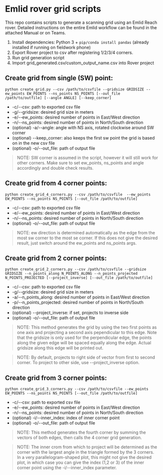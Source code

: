 # Emlid rover grid scripts

This repo contains scripts to generate a scanning grid using an Emlid Reach rover.
Detailed instructions on the entire Emlid workflow can be found in the attached Manual or on Teams.

1. Install dependencies: Python 3 + ``` pip/conda install pandas ``` (already installed if running on fieldwork phone)
2. Export Rover project to csv after registering 1/2/3/4 corners.
3. Run grid generation script
4. Import grid_generated.csv/custom_output_name.csv into Rover project

## Create grid from single (SW) point:

```
python create_grid.py --csv /path/to/csvfile --gridsize GRIDSIZE --ew_points EW_POINTS --ns_points NS_POINTS [--out_file /path/to/outfile] [--angle ANGLE] [--keep_corner] 
```

- -c/--csv: path to exported csv file
- -g/--gridsize: desired grid size in meters
- -e/--ew_points: desired number of points in East/West direction
- -n/--ns_points: desired number of points in North/South direction
- (optional) -a/--angle: angle with NS axis, rotated clockwise around SW corner 
- (optional) --keep_corner: also keeps the first sw point the grid is based on in the new csv file
- (optional) -o/--out_file: path of output file

> NOTE: SW corner is assumed in the script, however it will still work for other corners. Make sure to set ew_points, ns_points and angle accordingly and double check results.


## Create grid from 4 corner points:

```
python create_grid_4_corners.py --csv /path/to/csvfile  --ew_points EW_POINTS --ns_points NS_POINTS [--out_file /path/to/outfile]
```

- -c/--csv: path to exported csv file
- -e/--ew_points: desired number of points in East/West direction
- -n/--ns_points: desired number of points in North/South direction
- (optional) -o/--out_file: path of output file

> NOTE: ew direction is determined automatically as the edge from the most sw corner to the most se corner. If this does not give the desired result, just switch around the ew_points and ns_points args.


## Create grid from 2 corner points:

```
python create_grid_2_corners.py --csv /path/to/csvfile --gridsize GRIDSIZE --n_points_along N_POINTS_ALONG --n_points_projected N_POINTS_PROJECTED [--project_inverse] [--out_file /path/to/outfile]
```

- -c/--csv: path to exported csv file
- -g/--gridsize: desired grid size in meters
- -a/--n_points_along: desired number of points in East/West direction
- -p/--n_points_projected: desired number of points in North/South direction
- (optional) --project_inverse: if set, projects to inverse side 
- (optional) -o/--out_file: path of output file

> NOTE: This method generates the grid by using the two first points as one axis and projecting a second axis pependicular to this edge. Note that the gridsize is only used for the perpendicular edge, the points along the given edge will be spaced equally along the edge. Actual gridsize along this edge will be printed out.

> NOTE: By default, projects to right side of vector from first to second corner. To project to other side, use --project_inverse option.


## Create grid from 3 corner points:

```
python create_grid_3_corners.py --csv /path/to/csvfile --ew_points EW_POINTS --ns_points NS_POINTS [--out_file /path/to/outfile]
```

- -c/--csv: path to exported csv file
- -e/--ew_points: desired number of points in East/West direction
- -n/--ns_points: desired number of points in North/South direction
- (optional) -i/--inner_index: index of inner corner point
- (optional) -o/--out_file: path of output file

> NOTE: This method generates the fourth corner by summing the vectors of both edges, then calls the 4 corner grid generation.

> NOTE: The inner crom from which to project will be determined as the corner with the largest angle in the triangle formed by the 3 corners. In a very parallelogram-shaped plot, this might not give the desired plot, in which case you can give the index (1,2 or 3) of the inner corner point using the -i/--inner_index parameter.